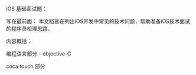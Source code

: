 iOS 基础面试题：写在最前面：本文档旨在列出iOS开发中常见的技术问题，帮助准备iOS技术面试的程序员梳理思路。内容概括：编程语言部分 – objective-Ccoca touch 部分